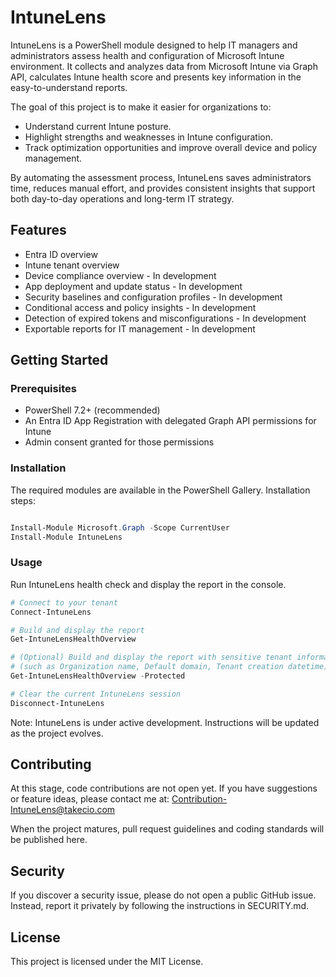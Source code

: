 # IntuneLens

IntuneLens is a PowerShell module designed to help IT managers and administrators assess health and configuration of Microsoft Intune environment. It collects and analyzes data from Microsoft Intune via Graph API, calculates Intune health score and presents key information in the easy-to-understand reports.

The goal of this project is to make it easier for organizations to:  
- Understand current Intune posture.
- Highlight strengths and weaknesses in Intune configuration.
- Track optimization opportunities and improve overall device and policy management.

By automating the assessment process, IntuneLens saves administrators time, reduces manual effort, and provides consistent insights that support both day-to-day operations and long-term IT strategy.

## Features

- Entra ID overview
- Intune tenant overview
- Device compliance overview - In development
- App deployment and update status - In development
- Security baselines and configuration profiles - In development
- Conditional access and policy insights - In development
- Detection of expired tokens and misconfigurations - In development
- Exportable reports for IT management - In development

## Getting Started

### Prerequisites
- PowerShell 7.2+ (recommended)  
- An Entra ID App Registration with delegated Graph API permissions for Intune
- Admin consent granted for those permissions

### Installation
The required modules are available in the PowerShell Gallery.
Installation steps:

```powershell

Install-Module Microsoft.Graph -Scope CurrentUser
Install-Module IntuneLens

```

### Usage

Run IntuneLens health check and display the report in the console.

```powershell
# Connect to your tenant
Connect-IntuneLens

# Build and display the report
Get-IntuneLensHealthOverview

# (Optional) Build and display the report with sensitive tenant information
# (such as Organization name, Default domain, Tenant creation datetime) masked
Get-IntuneLensHealthOverview -Protected

# Clear the current IntuneLens session
Disconnect-IntuneLens

```

Note: IntuneLens is under active development. Instructions will be updated as the project evolves.

## Contributing

At this stage, code contributions are not open yet.
If you have suggestions or feature ideas, please contact me at: Contribution-IntuneLens@takecio.com

When the project matures, pull request guidelines and coding standards will be published here.

## Security

If you discover a security issue, please do not open a public GitHub issue.
Instead, report it privately by following the instructions in SECURITY.md.

## License

This project is licensed under the MIT License.